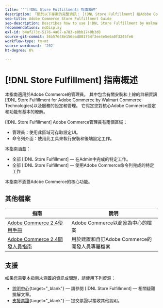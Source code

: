 ```yaml
---
title: '''[!DNL Store Fulfillment] 指南概述'
description: 「關於以下專案的完整資訊： [!DNL Store Fulfillment] 給Adobe Commerce管理員，包括安裝和上線。」
seo-title: Adobe Commerce Store Fulfillment Guide
seo-description: Describes how to use [!DNL Store Fulfillment by Walmart Commerce Technologies] services with Adobe Commerce.
recommendations: noDisplay
exl-id: b4af273c-5176-4a67-a783-e0bb1740b3d8
source-git-commit: 36b57648e156ead801764f3ee4e5e6a0f3245fe6
workflow-type: tm+mt
source-wordcount: '202'
ht-degree: 0%

---
```


# [!DNL Store Fulfillment] 指南概述

本指南適用於Adobe Commerce的管理員。 其中包含有關安裝和上線的詳細資訊 [!DNL Store Fulfillment for Adobe Commerce by Walmart Commerce Technologies]以及服務的設定和管理。 它假定您對核心Adobe Commerce設定和功能有基本的瞭解。

[!DNL Store Fulfillment] Adobe Commerce管理員有兩個區域：

* 管理員：使用此區域可存取設定UI。
* 命令列介面：使用此工具來執行安裝和後端設定工作。

本指南涵蓋：

* 全部 [!DNL Store Fulfillment] — 在Admin中完成的特定工作。
* 全部 [!DNL Store Fulfillment] — 使用Adobe Commerce命令列完成的特定工作

本指南不涵蓋Adobe Commerce的核心功能。

## 其他檔案

| 指南 | 說明 |
|-----------------------------------------------------------------------|----------------------------------------------------------------------------|
| [Adobe Commerce 2.4使用手冊](https://docs.magento.com/user-guide/) | Adobe Commerce以商家為中心的檔案 |
| [Adobe Commerce 2.4開發人員指南](https://devdocs.magento.com/) | 用於建置和自訂Adobe Commerce的開發人員專屬檔案 |

## 支援

如果您需要本指南未涵蓋的資訊或問題，請使用下列資源：

* [說明中心](https://experienceleague.adobe.com/docs/commerce-knowledge-base/kb/help-center-guide/magento-help-center-user-guide.html#submit-ticket){target="_blank"} — 請參閱 [!DNL Store Fulfillment] — 相關疑難排解文章。
* [支援票證](https://experienceleague.adobe.com/docs/commerce-knowledge-base/kb/help-center-guide/magento-help-center-user-guide.html#submit-ticket){target="_blank"} — 提交票證以接收其他說明。
